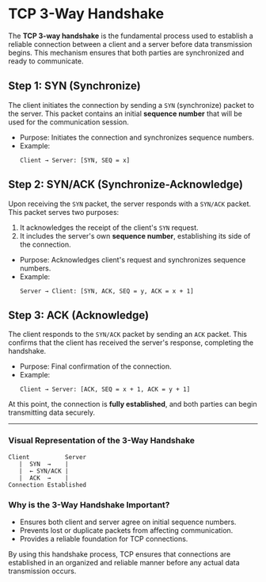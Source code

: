 # **TCP 3-Way Handshake**

The **TCP 3-way handshake** is the fundamental process used to establish a reliable connection between a client and a server before data transmission begins. This mechanism ensures that both parties are synchronized and ready to communicate.

## **Step 1: SYN (Synchronize)**
The client initiates the connection by sending a `SYN` (synchronize) packet to the server. This packet contains an initial **sequence number** that will be used for the communication session.

- Purpose: Initiates the connection and synchronizes sequence numbers.
- Example:
  ```
  Client → Server: [SYN, SEQ = x]
  ```

## **Step 2: SYN/ACK (Synchronize-Acknowledge)**
Upon receiving the `SYN` packet, the server responds with a `SYN/ACK` packet. This packet serves two purposes:
1. It acknowledges the receipt of the client's `SYN` request.
2. It includes the server's own **sequence number**, establishing its side of the connection.

- Purpose: Acknowledges client's request and synchronizes sequence numbers.
- Example:
  ```
  Server → Client: [SYN, ACK, SEQ = y, ACK = x + 1]
  ```

## **Step 3: ACK (Acknowledge)**
The client responds to the `SYN/ACK` packet by sending an `ACK` packet. This confirms that the client has received the server's response, completing the handshake.

- Purpose: Final confirmation of the connection.
- Example:
  ```
  Client → Server: [ACK, SEQ = x + 1, ACK = y + 1]
  ```

At this point, the connection is **fully established**, and both parties can begin transmitting data securely.

---

### **Visual Representation of the 3-Way Handshake**
```
Client          Server
   |  SYN  →    |
   |  ← SYN/ACK |
   |  ACK  →    |
Connection Established
```

### **Why is the 3-Way Handshake Important?**
- Ensures both client and server agree on initial sequence numbers.
- Prevents lost or duplicate packets from affecting communication.
- Provides a reliable foundation for TCP connections.

By using this handshake process, TCP ensures that connections are established in an organized and reliable manner before any actual data transmission occurs.

